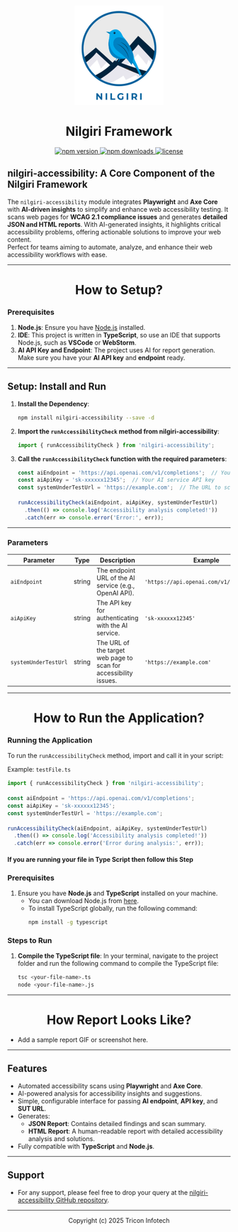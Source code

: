 
<p align="center">
  <img src="https://raw.githubusercontent.com/triconinfotech/nilgiri/main/files/nilgiri.PNG" alt="Nilgiri Logo" width="200"/>
</p>
<h1 align="center">Nilgiri Framework</h1>
<p align="center">
    <a href="https://npmjs.com/package/nilgiriaccessibility">
        <img src="https://img.shields.io/npm/v/nilgiriaccessibility.svg" alt="npm version">
    </a>
    <a href="https://npmjs.com/package/nilgiriaccessibility">
        <img src="https://img.shields.io/npm/dm/nilgiriaccessibility.svg" alt="npm downloads">
    </a>
    <a href="https://github.com/bhuvaneshp2998/Performance-nilgiri/blob/main/LICENSE.txt">
        <img src="https://img.shields.io/npm/l/nilgiriaccessibility.svg" alt="license">
    </a>
</p>

## **nilgiri-accessibility**: A Core Component of the Nilgiri Framework

The `nilgiri-accessibility` module integrates **Playwright** and **Axe Core** with **AI-driven insights** to simplify and enhance web accessibility testing. It scans web pages for **WCAG 2.1 compliance issues** and generates **detailed JSON and HTML reports**. With AI-generated insights, it highlights critical accessibility problems, offering actionable solutions to improve your web content.  
Perfect for teams aiming to automate, analyze, and enhance their web accessibility workflows with ease.

---

<h1 align="center">How to Setup?</h1>

### Prerequisites

1. **Node.js**: Ensure you have [Node.js](https://nodejs.org/) installed.
2. **IDE**: This project is written in **TypeScript**, so use an IDE that supports Node.js, such as **VSCode** or **WebStorm**.
3. **AI API Key and Endpoint**: The project uses AI for report generation. Make sure you have your **AI API key** and **endpoint** ready.

---

## Setup: Install and Run

1. **Install the Dependency**:
   ```bash
   npm install nilgiri-accessibility --save -d
   ```

2. **Import the `runAccessibilityCheck` method from nilgiri-accessibility**:
   ```typescript
   import { runAccessibilityCheck } from 'nilgiri-accessibility';
   ```

3. **Call the `runAccessibilityCheck` function with the required parameters**:
   ```typescript
   const aiEndpoint = 'https://api.openai.com/v1/completions';  // Your AI service endpoint
   const aiApiKey = 'sk-xxxxxx12345';  // Your AI service API key
   const systemUnderTestUrl = 'https://example.com';  // The URL to scan

   runAccessibilityCheck(aiEndpoint, aiApiKey, systemUnderTestUrl)
     .then(() => console.log('Accessibility analysis completed!'))
     .catch(err => console.error('Error:', err));
   ```

---

### Parameters

| Parameter          | Type   | Description                                                             | Example                                     |
|--------------------|--------|-------------------------------------------------------------------------|---------------------------------------------|
| `aiEndpoint`       | string | The endpoint URL of the AI service (e.g., OpenAI API).                  | `'https://api.openai.com/v1/completions'`   |
| `aiApiKey`         | string | The API key for authenticating with the AI service.                     | `'sk-xxxxxx12345'`                          |
| `systemUnderTestUrl` | string | The URL of the target web page to scan for accessibility issues.         | `'https://example.com'`                     |

---

<h1 align="center">How to Run the Application?</h1>

### **Running the Application**
To run the `runAccessibilityCheck` method, import and call it in your script:

Example: `testFile.ts`
```typescript
import { runAccessibilityCheck } from 'nilgiri-accessibility';

const aiEndpoint = 'https://api.openai.com/v1/completions';
const aiApiKey = 'sk-xxxxxx12345';
const systemUnderTestUrl = 'https://example.com';

runAccessibilityCheck(aiEndpoint, aiApiKey, systemUnderTestUrl)
  .then(() => console.log('Accessibility analysis completed!'))
  .catch(err => console.error('Error during analysis:', err));
```

#### If you are running your file in Type Script then follow this Step 

### Prerequisites
1. Ensure you have **Node.js** and **TypeScript** installed on your machine.
   - You can download Node.js from [here](https://nodejs.org/).
   - To install TypeScript globally, run the following command:
     ```bash
     npm install -g typescript
     ```

### Steps to Run

1. **Compile the TypeScript file**:
   In your terminal, navigate to the project folder and run the following command to compile the TypeScript file:
   ```bash
   tsc <your-file-name>.ts
   node <your-file-name>.js
   

---

<h1 align="center">How Report Looks Like?</h1>

* Add a sample report GIF or screenshot here.

---

## Features
- Automated accessibility scans using **Playwright** and **Axe Core**.
- AI-powered analysis for accessibility insights and suggestions.
- Simple, configurable interface for passing **AI endpoint**, **API key**, and **SUT URL**.
- Generates:
  - **JSON Report**: Contains detailed findings and scan summary.
  - **HTML Report**: A human-readable report with detailed accessibility analysis and solutions.
- Fully compatible with **TypeScript** and **Node.js**.

---

## Support  
* For any support, please feel free to drop your query at the [nilgiri-accessibility GitHub repository](https://github.com/triconinfotech/nilgiriaccessibility/issues).  

---

<p align="center">
    Copyright (c) 2025 Tricon Infotech
</p>
